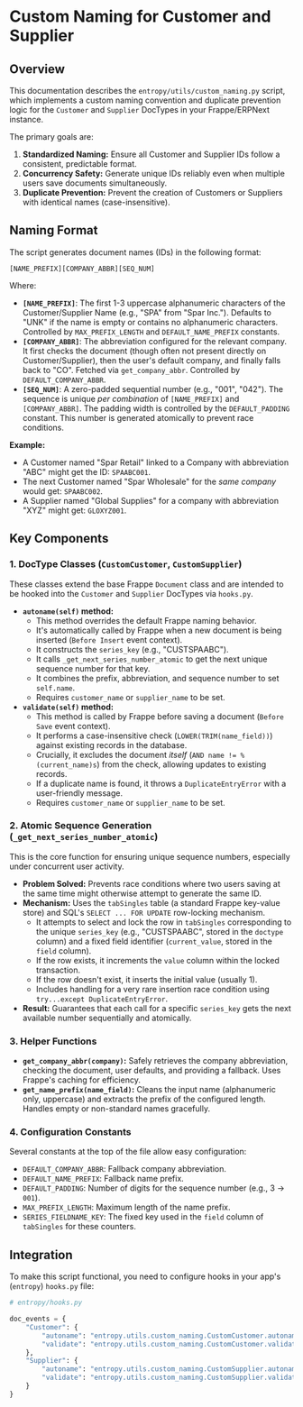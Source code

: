 # Custom Naming for Customer and Supplier

## Overview

This documentation describes the `entropy/utils/custom_naming.py` script, which implements a custom naming convention and duplicate prevention logic for the `Customer` and `Supplier` DocTypes in your Frappe/ERPNext instance.

The primary goals are:
1.  **Standardized Naming:** Ensure all Customer and Supplier IDs follow a consistent, predictable format.
2.  **Concurrency Safety:** Generate unique IDs reliably even when multiple users save documents simultaneously.
3.  **Duplicate Prevention:** Prevent the creation of Customers or Suppliers with identical names (case-insensitive).

## Naming Format

The script generates document names (IDs) in the following format:

`[NAME_PREFIX][COMPANY_ABBR][SEQ_NUM]`

Where:
*   **`[NAME_PREFIX]`**: The first 1-3 uppercase alphanumeric characters of the Customer/Supplier Name (e.g., "SPA" from "Spar Inc."). Defaults to "UNK" if the name is empty or contains no alphanumeric characters. Controlled by `MAX_PREFIX_LENGTH` and `DEFAULT_NAME_PREFIX` constants.
*   **`[COMPANY_ABBR]`**: The abbreviation configured for the relevant company. It first checks the document (though often not present directly on Customer/Supplier), then the user's default company, and finally falls back to "CO". Fetched via `get_company_abbr`. Controlled by `DEFAULT_COMPANY_ABBR`.
*   **`[SEQ_NUM]`**: A zero-padded sequential number (e.g., "001", "042"). The sequence is unique *per combination* of `[NAME_PREFIX]` and `[COMPANY_ABBR]`. The padding width is controlled by the `DEFAULT_PADDING` constant. This number is generated atomically to prevent race conditions.

**Example:**
*   A Customer named "Spar Retail" linked to a Company with abbreviation "ABC" might get the ID: `SPAABC001`.
*   The next Customer named "Spar Wholesale" for the *same company* would get: `SPAABC002`.
*   A Supplier named "Global Supplies" for a company with abbreviation "XYZ" might get: `GLOXYZ001`.

## Key Components

### 1. DocType Classes (`CustomCustomer`, `CustomSupplier`)

These classes extend the base Frappe `Document` class and are intended to be hooked into the `Customer` and `Supplier` DocTypes via `hooks.py`.

*   **`autoname(self)` method:**
    *   This method overrides the default Frappe naming behavior.
    *   It's automatically called by Frappe when a new document is being inserted (`Before Insert` event context).
    *   It constructs the `series_key` (e.g., "CUSTSPAABC").
    *   It calls `_get_next_series_number_atomic` to get the next unique sequence number for that key.
    *   It combines the prefix, abbreviation, and sequence number to set `self.name`.
    *   Requires `customer_name` or `supplier_name` to be set.
*   **`validate(self)` method:**
    *   This method is called by Frappe before saving a document (`Before Save` event context).
    *   It performs a case-insensitive check (`LOWER(TRIM(name_field))`) against existing records in the database.
    *   Crucially, it excludes the document *itself* (`AND name != %(current_name)s`) from the check, allowing updates to existing records.
    *   If a duplicate name is found, it throws a `DuplicateEntryError` with a user-friendly message.
    *   Requires `customer_name` or `supplier_name` to be set.

### 2. Atomic Sequence Generation (`_get_next_series_number_atomic`)

This is the core function for ensuring unique sequence numbers, especially under concurrent user activity.

*   **Problem Solved:** Prevents race conditions where two users saving at the same time might otherwise attempt to generate the same ID.
*   **Mechanism:** Uses the `tabSingles` table (a standard Frappe key-value store) and SQL's `SELECT ... FOR UPDATE` row-locking mechanism.
    *   It attempts to select and lock the row in `tabSingles` corresponding to the unique `series_key` (e.g., "CUSTSPAABC", stored in the `doctype` column) and a fixed field identifier (`current_value`, stored in the `field` column).
    *   If the row exists, it increments the `value` column within the locked transaction.
    *   If the row doesn't exist, it inserts the initial value (usually 1).
    *   Includes handling for a very rare insertion race condition using `try...except DuplicateEntryError`.
*   **Result:** Guarantees that each call for a specific `series_key` gets the next available number sequentially and atomically.

### 3. Helper Functions

*   **`get_company_abbr(company)`:** Safely retrieves the company abbreviation, checking the document, user defaults, and providing a fallback. Uses Frappe's caching for efficiency.
*   **`get_name_prefix(name_field)`:** Cleans the input name (alphanumeric only, uppercase) and extracts the prefix of the configured length. Handles empty or non-standard names gracefully.

### 4. Configuration Constants

Several constants at the top of the file allow easy configuration:
*   `DEFAULT_COMPANY_ABBR`: Fallback company abbreviation.
*   `DEFAULT_NAME_PREFIX`: Fallback name prefix.
*   `DEFAULT_PADDING`: Number of digits for the sequence number (e.g., 3 -> `001`).
*   `MAX_PREFIX_LENGTH`: Maximum length of the name prefix.
*   `SERIES_FIELDNAME_KEY`: The fixed key used in the `field` column of `tabSingles` for these counters.

## Integration

To make this script functional, you need to configure hooks in your app's (`entropy`) `hooks.py` file:

```python
# entropy/hooks.py

doc_events = {
    "Customer": {
        "autoname": "entropy.utils.custom_naming.CustomCustomer.autoname",
        "validate": "entropy.utils.custom_naming.CustomCustomer.validate"
    },
    "Supplier": {
        "autoname": "entropy.utils.custom_naming.CustomSupplier.autoname",
        "validate": "entropy.utils.custom_naming.CustomSupplier.validate"
    }
}
```
